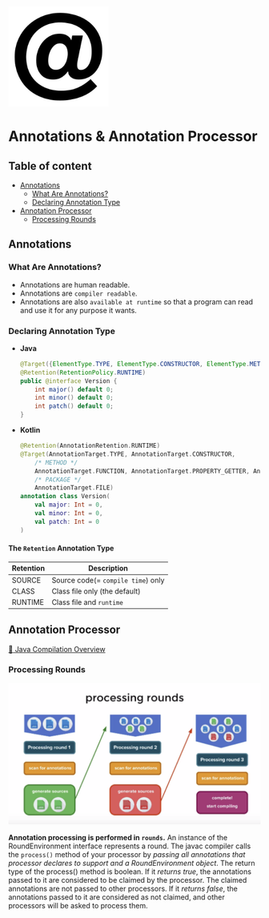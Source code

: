 <img src="./img/annotation-icon.png"  width="200">

# Annotations & Annotation Processor

## Table of content

- [Annotations](#annotations)
  - [What Are Annotations?](#what-are-annotations)
  - [Declaring Annotation Type](#declaring-annotation-type)
- [Annotation Processor](#annotation-processor)
  - [Processing Rounds](#processing-rounds)

## <a id="annotations"> Annotations

### <a id="what-are-annotations"> What Are Annotations?
- Annotations are human readable.
- Annotations are `compiler readable`.
- Annotations are also `available at runtime` so that a program can read and use it for any purpose it wants.

### <a id="declaring-annotation-type"> Declaring Annotation Type

- **Java**
  ```java
  @Target({ElementType.TYPE, ElementType.CONSTRUCTOR, ElementType.METHOD, ElementType.PACKAGE})
  @Retention(RetentionPolicy.RUNTIME)
  public @interface Version {
      int major() default 0;
      int minor() default 0;
      int patch() default 0;
  }
  ```
- **Kotlin**
  ```kotlin
  @Retention(AnnotationRetention.RUNTIME)
  @Target(AnnotationTarget.TYPE, AnnotationTarget.CONSTRUCTOR,
      /* METHOD */
      AnnotationTarget.FUNCTION, AnnotationTarget.PROPERTY_GETTER, AnnotationTarget.PROPERTY_SETTER,
      /* PACKAGE */
      AnnotationTarget.FILE)
  annotation class Version(
      val major: Int = 0,
      val minor: Int = 0,
      val patch: Int = 0
  )
  ```
  
#### The `Retention` Annotation Type

| Retention | Description |
| --- | --- |
| SOURCE | Source code(= `compile time`) only |
| CLASS | Class file only (the default) |
| RUNTIME | Class file and `runtime` |


## <a id="annotation-processor"> Annotation Processor

[:bookmark_tabs: Java Compilation Overview](https://openjdk.org/groups/compiler/doc/compilation-overview/index.html)

### <a id="processing-rounds"> Processing Rounds

<img src="./img/processing-rounds.png"  width="600">

**Annotation processing is performed in `rounds`.** 
An instance of the RoundEnvironment interface represents a round.
The javac compiler calls the `process()` method of your processor by *passing all annotations that processor declares to support and a RoundEnvironment object*.
The return type of the process() method is boolean.
If it *returns true*, the annotations passed to it are considered to be claimed by the processor. 
The claimed annotations are not passed to other processors.
If it *returns false*, the annotations passed to it are considered as not claimed, and other processors will be asked to process them.
